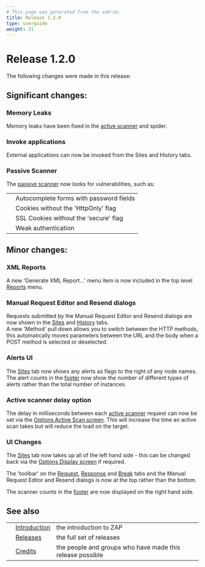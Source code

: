 ```yaml
---
# This page was generated from the add-on.
title: Release 1.2.0
type: userguide
weight: 31
---
```


# Release 1.2.0

The following changes were made in this release:

## Significant changes:

### Memory Leaks

Memory leaks have been fixed in the [active scanner](/docs/desktop/start/features/ascan/) and spider.

### Invoke applications

External applications can now be invoked from the Sites and History tabs.

### Passive Scanner

The [passive scanner](/docs/desktop/start/features/pscan/) now looks for vulnerabilities, such as:

|   |                                         |
|---|-----------------------------------------|
|   | Autocomplete forms with password fields |
|   | Cookies without the 'HttpOnly' flag     |
|   | SSL Cookies without the 'secure' flag   |
|   | Weak authentication                     |

## Minor changes:

### XML Reports

A new 'Generate XML Report...' menu item is now included in the top level [Reports](/docs/desktop/ui/tlmenu/report/) menu.

### Manual Request Editor and Resend dialogs

Requests submitted by the Manual Request Editor and Resend dialogs are now shown in the [Sites](/docs/desktop/ui/tabs/sites/) and [History](/docs/desktop/ui/tabs/history/) tabs.  
A new 'Method' pull down allows you to switch between the HTTP methods, this automatically moves parameters between the URL and the body when a POST method is selected or deselected.

### Alerts UI

The [Sites](/docs/desktop/ui/tabs/sites/) tab now shows any alerts as flags to the right of any node names.  
The alert counts in the [footer](/docs/desktop/ui/footer/) now show the number of different types of alerts rather than the total number of instances.

### Active scanner delay option

The delay in milliseconds between each [active scanner](/docs/desktop/start/features/ascan/) request can now be set via the [Options Active Scan screen](/docs/desktop/ui/dialogs/options/ascan/). This will increase the time an active scan takes but will reduce the load on the target.

### UI Changes

The [Sites](/docs/desktop/ui/tabs/sites/) tab now takes up all of the left hand side - this can be changed back via the [Options Display screen](/docs/desktop/ui/dialogs/options/ascan/) if required.  

The 'toolbar' on the [Request](/docs/desktop/ui/tabs/request/), [Response](/docs/desktop/ui/tabs/response/) and [Break](/docs/desktop/ui/tabs/break/) tabs and the Manual Request Editor and Resend dialogs is now at the top rather than the bottom.  

The scanner counts in the [footer](/docs/desktop/ui/footer/) are now displayed on the right hand side.  

## See also

|   |                                     |                                                           |
|---|-------------------------------------|-----------------------------------------------------------|
|   | [Introduction](/docs/desktop/)      | the introduction to ZAP                                   |
|   | [Releases](/docs/desktop/releases/) | the full set of releases                                  |
|   | [Credits](/docs/desktop/credits/)   | the people and groups who have made this release possible |
